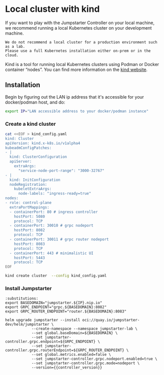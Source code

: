 # Local cluster with kind

If you want to play with the Jumpstarter Controller on your local machine,
we recommend running a local Kubernetes cluster on your development machine.

```{warning}
We do not recommend a local cluster for a production environment such as a lab.
Please use a full Kubernetes installation either on-prem or in the cloud.
```

Kind is a tool for running local Kubernetes clusters using Podman or Docker container “nodes”.
You can find more information on the [kind website](https://kind.sigs.k8s.io/docs/user/quick-start/).

## Installation

Begin by figuring out the LAN ip address that it's accessible for your docker/podman host, and do:

```bash
export IP="LAN accessible address to your docker/podman instance"
```

### Create a kind cluster

```bash
cat <<EOF > kind_config.yaml
kind: Cluster
apiVersion: kind.x-k8s.io/v1alpha4
kubeadmConfigPatches:
- |
  kind: ClusterConfiguration
  apiServer:
    extraArgs:
      "service-node-port-range": "3000-32767"
- |
  kind: InitConfiguration
  nodeRegistration:
    kubeletExtraArgs:
      node-labels: "ingress-ready=true"
nodes:
- role: control-plane
  extraPortMappings:
  - containerPort: 80 # ingress controller
    hostPort: 5080
    protocol: TCP
  - containerPort: 30010 # grpc nodeport
    hostPort: 8082
    protocol: TCP
  - containerPort: 30011 # grpc router nodeport
    hostPort: 8083
    protocol: TCP
  - containerPort: 443 # minimalistic UI
    hostPort: 5443
    protocol: TCP
EOF

kind create cluster  --config kind_config.yaml
```

### Install Jumpstarter

```{code-block} bash
:substitutions:
export BASEDOMAIN="jumpstarter.${IP}.nip.io"
export GRPC_ENDPOINT="grpc.${BASEDOMAIN}:8082"
export GRPC_ROUTER_ENDPOINT="router.${BASEDOMAIN}:8083"

helm upgrade jumpstarter --install oci://quay.io/jumpstarter-dev/helm/jumpstarter \
            --create-namespace --namespace jumpstarter-lab \
            --set global.baseDomain=${BASEDOMAIN} \
            --set jumpstarter-controller.grpc.endpoint=${GRPC_ENDPOINT} \
            --set jumpstarter-controller.grpc.routerEndpoint=${GRPC_ROUTER_ENDPOINT} \
            --set global.metrics.enabled=false \
            --set jumpstarter-controller.grpc.nodeport.enabled=true \
            --set jumpstarter-controller.grpc.mode=nodeport \
            --version={{controller_version}}
```
